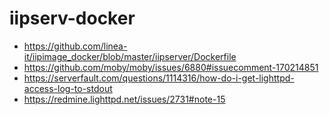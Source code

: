 # iipserv-docker

- https://github.com/linea-it/iipimage_docker/blob/master/iipserver/Dockerfile
- https://github.com/moby/moby/issues/6880#issuecomment-170214851
- https://serverfault.com/questions/1114316/how-do-i-get-lighttpd-access-log-to-stdout
- https://redmine.lighttpd.net/issues/2731#note-15